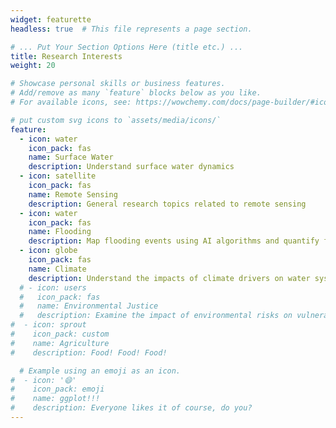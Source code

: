 ```yaml
---
widget: featurette
headless: true  # This file represents a page section.

# ... Put Your Section Options Here (title etc.) ...
title: Research Interests
weight: 20

# Showcase personal skills or business features.
# Add/remove as many `feature` blocks below as you like.
# For available icons, see: https://wowchemy.com/docs/page-builder/#icons

# put custom svg icons to `assets/media/icons/`
feature:
  - icon: water
    icon_pack: fas
    name: Surface Water
    description: Understand surface water dynamics 
  - icon: satellite
    icon_pack: fas
    name: Remote Sensing
    description: General research topics related to remote sensing
  - icon: water
    icon_pack: fas
    name: Flooding
    description: Map flooding events using AI algorithms and quantify flood damage
  - icon: globe
    icon_pack: fas
    name: Climate
    description: Understand the impacts of climate drivers on water systems
  # - icon: users
  #   icon_pack: fas
  #   name: Environmental Justice
  #   description: Examine the impact of environmental risks on vulnerable communities
#  - icon: sprout
#    icon_pack: custom
#    name: Agriculture
#    description: Food! Food! Food!

  # Example using an emoji as an icon.
#  - icon: '😄'
#    icon_pack: emoji
#    name: ggplot!!!
#    description: Everyone likes it of course, do you?
---
```

